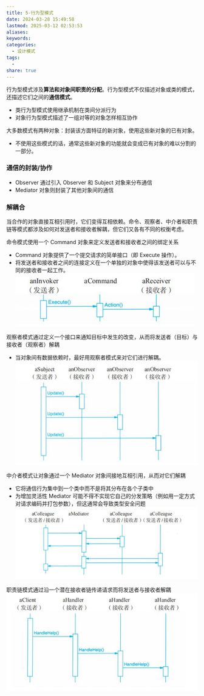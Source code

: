```yaml
---
title: 5-行为型模式
date: 2024-03-28 15:49:58
lastmod: 2025-03-12 02:53:53
aliases: 
keywords: 
categories:
  - 设计模式
tags:
  - 
share: true
---
```





行为型模式涉及**算法和对象间职责的分配**。行为型模式不仅描述对象或类的模式，还描述它们之间的**通信模式**。
- 类行为型模式使用继承机制在类间分派行为
- 对象行为型模式描述了一组对等的对象怎样相互协作

大多数模式有两种对象：封装该方面特征的新对象，使用这些新对象的已有对象。
- 不使用这些模式的话，通常这些新对象的功能就会变成已有对象的难以分割的一部分。

### 通信的封装/协作

- Observer 通过引入 Observer 和 Subject 对象来分布通信
- Mediator 对象则封装了其他对象间的通信

### 解耦合

当合作的对象直接互相引用时，它们变得互相依赖。命令、观察者、中介者和职责链等模式都涉及如何对发送者和接收者解耦，但它们又各有不同的权衡考虑。

命令模式使用一个 Command 对象来定义发送者和接收者之间的绑定关系
- Command 对象提供了一个提交请求的简单接口（即 Execute 操作）。
- 将发送者和接收者之间的连接定义在一个单独的对象中使得该发送者可以与不同的接收者一起工作。
![](./assets/5-%E8%A1%8C%E4%B8%BA%E5%9E%8B%E6%A8%A1%E5%BC%8F/image-2023-10-20_12-17-25-128.png)

观察者模式通过定义一个接口来通知目标中发生的改变，从而将发送者（目标）与接收者（观察者）解耦
- 当对象间有数据依赖时，最好用观察者模式来对它们进行解耦。
![](./assets/5-%E8%A1%8C%E4%B8%BA%E5%9E%8B%E6%A8%A1%E5%BC%8F/image-2023-10-20_12-53-44-164.png)

中介者模式让对象通过一个 Mediator 对象间接地互相引用，从而对它们解耦
- 它将通信行为集中到一个类中而不是将其分布在各个子类中
- 为增加灵活性 Mediator 可能不得不实现它自己的分发策略（例如用一定方式对请求编码并打包参数），但这通常会导致类型安全问题
![](./assets/5-%E8%A1%8C%E4%B8%BA%E5%9E%8B%E6%A8%A1%E5%BC%8F/image-2023-10-20_12-54-29-879.png)

职责链模式通过沿一个潜在接收者链传递请求而将发送者与接收者解耦
![](./assets/5-%E8%A1%8C%E4%B8%BA%E5%9E%8B%E6%A8%A1%E5%BC%8F/image-2023-10-20_12-56-10-591.png)

